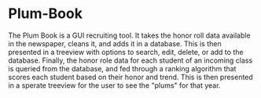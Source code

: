 # Plum-Book
The Plum Book is a GUI recruiting tool. It takes the honor roll data available in the newspaper, cleans it, and adds it in a database. This is then presented in a treeview with options to search, edit, delete, or add to the database. Finally, the honor role data for each student of an incoming class is queried from the database, and fed through a ranking algorithm that scores each student based on their honor and trend. This is then presented in a sperate treeview for the user to see the "plums" for that year.
